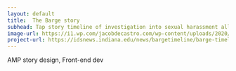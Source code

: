 ```yaml
---
layout: default
title:  The Barge story 
subhead: Tap story timeline of investigation into sexual harassment allegations
image-url: https://i1.wp.com/jacobdecastro.com/wp-content/uploads/2020/11/barge-amp.png?w=500&ssl=1
project-url: https://idsnews.indiana.edu/news/bargetimeline/barge-timeline.html
---
```


<i class="bi bi-tags-fill"></i> AMP story design, Front-end dev